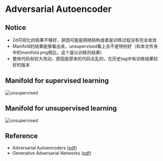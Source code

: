 # Adversarial Autoencoder

## Notice
- 2d可视化的结果不够好，原因可能是网络结构或者是训练过程没有完全收敛
- Manifold的结果能够看出来，unsupervised看上去不是特别好（和本文件夹中的manifold.png相比，这个是以训练的结果）
- 整体代码有较大改动，原因是原来的代码太乱的，在历史tag中有训练结果较好的版本

## Manifold for supervised learning
![unsupervised](https://github.com/BlueWinters/AdversarialAutoencoder/blob/master/save/unsupervised/mnist/gaussian/10.jpg)

## Manifold for unsupervised learning
![unsupervised](https://github.com/BlueWinters/AdversarialAutoencoder/blob/master/save/supervised/mnist/mix-gaussian/10.jpg)

## Reference
- Adversarial Autoencoders ([pdf](https://arxiv.org/abs/1511.05644))
- Generative Adversarial Networks ([pdf](https://arxiv.org/abs/1406.2661))
